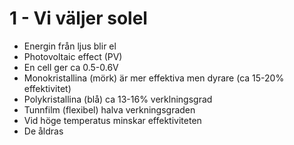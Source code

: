 # 1 - Vi väljer solel
* Energin från ljus blir el
* Photovoltaic effect (PV)
* En cell ger ca 0.5-0.6V
* Monokristallina (mörk) är mer effektiva men dyrare (ca 15-20% effektivitet)
* Polykristallina (blå) ca 13-16% verklningsgrad
* Tunnfilm (flexibel) halva verkningsgraden
* Vid höge temperatus minskar effektiviteten
* De åldras
